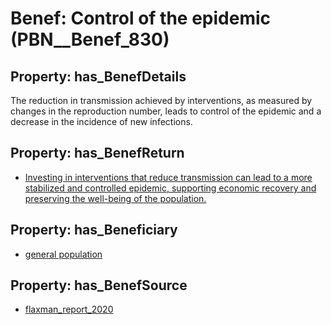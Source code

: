 # Benef: __Control of the epidemic__ (PBN__Benef_830)

## Property: has_BenefDetails

The reduction in transmission achieved by interventions, as measured by changes in the reproduction number, leads to control of the epidemic and a decrease in the incidence of new infections.

## Property: has_BenefReturn

* [Investing in interventions that reduce transmission can lead to a more stabilized and controlled epidemic, supporting economic recovery and preserving the well-being of the population.](../BenefReturn/PBN__BenefReturn_901)

## Property: has_Beneficiary

* [general population](../Stakeholder/PBN__Stakeholder_9)

## Property: has_BenefSource

* [flaxman_report_2020](../Article/PBN__Article_166)

